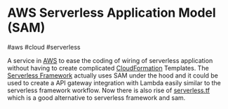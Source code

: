 # AWS Serverless Application Model (SAM)
#aws #cloud #serverless 

A service in [AWS](Cloud%20Computing/AWS/AWS.md) to ease the coding of wiring of serverless application without having to create complicated [CloudFormation](Cloud%20Computing/AWS/Application%20Integration/CloudFormation.md) Templates. The  [Serverless Framework](Serverless%20Framework) actually uses SAM under the hood and it could be used to create a API gateway integration with Lambda  easily similar to the serverless framework workflow. Now there is also rise of [serverless.tf](https://serverless.tf/) which is a good alternative to serverless framework and sam. 
